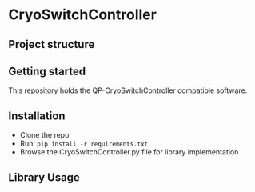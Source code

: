 # CryoSwitchController

## Project structure

## Getting started

This repository holds the QP-CryoSwitchController compatible software.


## Installation
- Clone the repo
- Run: ```pip install -r requirements.txt```
- Browse the CryoSwitchController.py file for library implementation


## Library Usage


